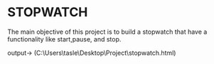 # STOPWATCH 
The main objective of this project is to build a stopwatch that have a functionality like start,pause, and stop.

output->
(C:\Users\tasle\Desktop\Project\stopwatch.html)
